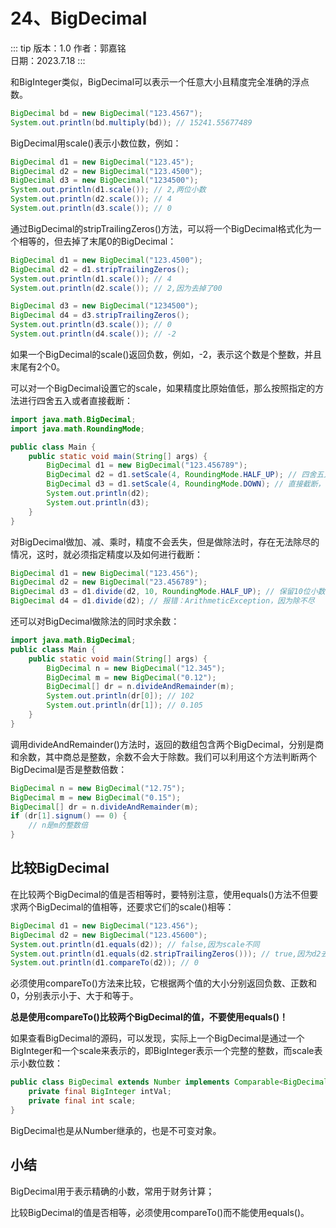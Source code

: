 # 24、BigDecimal

::: tip 版本：1.0
作者：郭嘉铭
</br>
日期：2023.7.18
:::

和BigInteger类似，BigDecimal可以表示一个任意大小且精度完全准确的浮点数。

```java
BigDecimal bd = new BigDecimal("123.4567");
System.out.println(bd.multiply(bd)); // 15241.55677489
```

BigDecimal用scale()表示小数位数，例如：

```java
BigDecimal d1 = new BigDecimal("123.45");
BigDecimal d2 = new BigDecimal("123.4500");
BigDecimal d3 = new BigDecimal("1234500");
System.out.println(d1.scale()); // 2,两位小数
System.out.println(d2.scale()); // 4
System.out.println(d3.scale()); // 0
```

通过BigDecimal的stripTrailingZeros()方法，可以将一个BigDecimal格式化为一个相等的，但去掉了末尾0的BigDecimal：

```java
BigDecimal d1 = new BigDecimal("123.4500");
BigDecimal d2 = d1.stripTrailingZeros();
System.out.println(d1.scale()); // 4
System.out.println(d2.scale()); // 2,因为去掉了00

BigDecimal d3 = new BigDecimal("1234500");
BigDecimal d4 = d3.stripTrailingZeros();
System.out.println(d3.scale()); // 0
System.out.println(d4.scale()); // -2
```

如果一个BigDecimal的scale()返回负数，例如，-2，表示这个数是个整数，并且末尾有2个0。

可以对一个BigDecimal设置它的scale，如果精度比原始值低，那么按照指定的方法进行四舍五入或者直接截断：

```java
import java.math.BigDecimal;
import java.math.RoundingMode;

public class Main {
    public static void main(String[] args) {
        BigDecimal d1 = new BigDecimal("123.456789");
        BigDecimal d2 = d1.setScale(4, RoundingMode.HALF_UP); // 四舍五入，123.4568
        BigDecimal d3 = d1.setScale(4, RoundingMode.DOWN); // 直接截断，123.4567
        System.out.println(d2);
        System.out.println(d3);
    }
}
```

对BigDecimal做加、减、乘时，精度不会丢失，但是做除法时，存在无法除尽的情况，这时，就必须指定精度以及如何进行截断：

```java
BigDecimal d1 = new BigDecimal("123.456");
BigDecimal d2 = new BigDecimal("23.456789");
BigDecimal d3 = d1.divide(d2, 10, RoundingMode.HALF_UP); // 保留10位小数并四舍五入
BigDecimal d4 = d1.divide(d2); // 报错：ArithmeticException，因为除不尽
```

还可以对BigDecimal做除法的同时求余数：

```java
import java.math.BigDecimal;
public class Main {
    public static void main(String[] args) {
        BigDecimal n = new BigDecimal("12.345");
        BigDecimal m = new BigDecimal("0.12");
        BigDecimal[] dr = n.divideAndRemainder(m);
        System.out.println(dr[0]); // 102
        System.out.println(dr[1]); // 0.105
    }
}
```

调用divideAndRemainder()方法时，返回的数组包含两个BigDecimal，分别是商和余数，其中商总是整数，余数不会大于除数。我们可以利用这个方法判断两个BigDecimal是否是整数倍数：

```java
BigDecimal n = new BigDecimal("12.75");
BigDecimal m = new BigDecimal("0.15");
BigDecimal[] dr = n.divideAndRemainder(m);
if (dr[1].signum() == 0) {
    // n是m的整数倍
}
```

## 比较BigDecimal

在比较两个BigDecimal的值是否相等时，要特别注意，使用equals()方法不但要求两个BigDecimal的值相等，还要求它们的scale()相等：

```java
BigDecimal d1 = new BigDecimal("123.456");
BigDecimal d2 = new BigDecimal("123.45600");
System.out.println(d1.equals(d2)); // false,因为scale不同
System.out.println(d1.equals(d2.stripTrailingZeros())); // true,因为d2去除尾部0后scale变为2
System.out.println(d1.compareTo(d2)); // 0
```

必须使用compareTo()方法来比较，它根据两个值的大小分别返回负数、正数和0，分别表示小于、大于和等于。

**总是使用compareTo()比较两个BigDecimal的值，不要使用equals()！**

如果查看BigDecimal的源码，可以发现，实际上一个BigDecimal是通过一个BigInteger和一个scale来表示的，即BigInteger表示一个完整的整数，而scale表示小数位数：

```java
public class BigDecimal extends Number implements Comparable<BigDecimal> {
    private final BigInteger intVal;
    private final int scale;
}
```

BigDecimal也是从Number继承的，也是不可变对象。

## 小结

BigDecimal用于表示精确的小数，常用于财务计算；

比较BigDecimal的值是否相等，必须使用compareTo()而不能使用equals()。